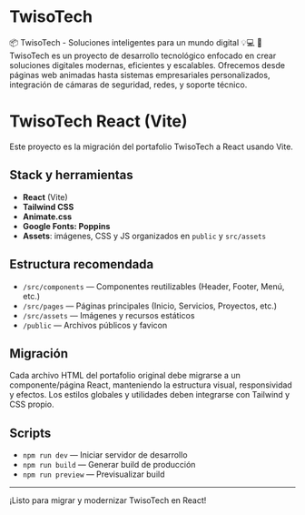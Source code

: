 # TwisoTech
📦 TwisoTech - Soluciones inteligentes para un mundo digital 💡💻 🚀 TwisoTech es un proyecto de desarrollo tecnológico enfocado en crear soluciones digitales modernas, eficientes y escalables. Ofrecemos desde páginas web animadas hasta sistemas empresariales personalizados, integración de cámaras de seguridad, redes, y soporte técnico.

# TwisoTech React (Vite)

Este proyecto es la migración del portafolio TwisoTech a React usando Vite.

## Stack y herramientas
- **React** (Vite)
- **Tailwind CSS**
- **Animate.css**
- **Google Fonts: Poppins**
- **Assets**: imágenes, CSS y JS organizados en `public` y `src/assets`

## Estructura recomendada
- `/src/components` — Componentes reutilizables (Header, Footer, Menú, etc.)
- `/src/pages` — Páginas principales (Inicio, Servicios, Proyectos, etc.)
- `/src/assets` — Imágenes y recursos estáticos
- `/public` — Archivos públicos y favicon

## Migración
Cada archivo HTML del portafolio original debe migrarse a un componente/página React, manteniendo la estructura visual, responsividad y efectos. Los estilos globales y utilidades deben integrarse con Tailwind y CSS propio.

## Scripts
- `npm run dev` — Iniciar servidor de desarrollo
- `npm run build` — Generar build de producción
- `npm run preview` — Previsualizar build

---
¡Listo para migrar y modernizar TwisoTech en React!
